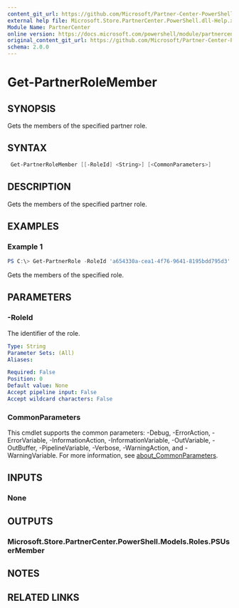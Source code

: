 ```yaml
---
content_git_url: https://github.com/Microsoft/Partner-Center-PowerShell/blob/master/docs/help/Get-PartnerRoleMember.md
external help file: Microsoft.Store.PartnerCenter.PowerShell.dll-Help.xml
Module Name: PartnerCenter
online version: https://docs.microsoft.com/powershell/module/partnercenter/Get-PartnerRoleMember
original_content_git_url: https://github.com/Microsoft/Partner-Center-PowerShell/blob/master/docs/help/Get-PartnerRoleMember.md
schema: 2.0.0
---
```


# Get-PartnerRoleMember

## SYNOPSIS
Gets the members of the specified partner role.

## SYNTAX

```powershell
 Get-PartnerRoleMember [[-RoleId] <String>] [<CommonParameters>]
```

## DESCRIPTION
Gets the members of the specified partner role.

## EXAMPLES

### Example 1
```powershell
PS C:\> Get-PartnerRole -RoleId 'a654330a-cea1-4f76-9641-8195bdd795d3'
```

Gets the members of the specified role.

## PARAMETERS

### -RoleId
The identifier of the role.

```yaml
Type: String
Parameter Sets: (All)
Aliases:

Required: False
Position: 0
Default value: None
Accept pipeline input: False
Accept wildcard characters: False
```

### CommonParameters
This cmdlet supports the common parameters: -Debug, -ErrorAction, -ErrorVariable, -InformationAction, -InformationVariable, -OutVariable, -OutBuffer, -PipelineVariable, -Verbose, -WarningAction, and -WarningVariable. For more information, see [about_CommonParameters](http://go.microsoft.com/fwlink/?LinkID=113216).

## INPUTS

### None

## OUTPUTS

### Microsoft.Store.PartnerCenter.PowerShell.Models.Roles.PSUserMember

## NOTES

## RELATED LINKS
